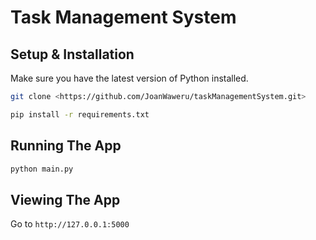 # Task Management System

## Setup & Installation

Make sure you have the latest version of Python installed.

```bash
git clone <https://github.com/JoanWaweru/taskManagementSystem.git>
```

```bash
pip install -r requirements.txt
```

## Running The App

```bash
python main.py
```

## Viewing The App

Go to `http://127.0.0.1:5000`